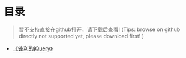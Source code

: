 # 目录
> 暂不支持直接在github打开，请下载后查看! (Tips: browse on github directly not supported yet, please download first! )
- [《锋利的jQuery》](./《锋利的jQuery》(高清扫描版-有书签).pdf)
